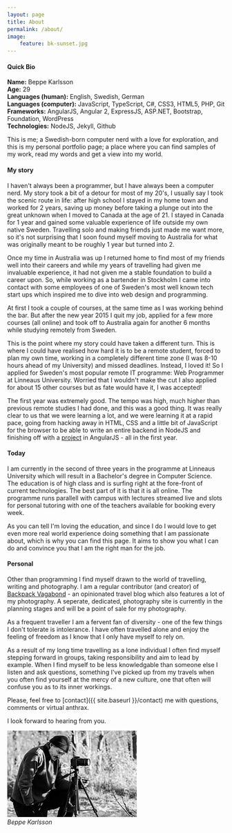 ```yaml
---
layout: page
title: About
permalink: /about/
image:
    feature: bk-sunset.jpg
---
```

#### Quick Bio
**Name:** Beppe Karlsson <br />
**Age:** 29 <br />
**Languages (human):** English, Swedish, German <br />
**Languages (computer):** JavaScript, TypeScript, C#, CSS3, HTML5, PHP, Git <br />
**Frameworks:** AngularJS, Angular 2, ExpressJS, ASP.NET, Bootstrap, Foundation, WordPress <br />
**Technologies:** NodeJS, Jekyll, Github <br />

This is me; a Swedish-born computer nerd with a love for exploration, and this is my personal portfolio page; a place where you can find samples of my work, read my words and get a view into my world.

#### My story

I haven't always been a programmer, but I have always been a computer nerd. My story took a bit of a detour for most of my 20's, I usually say I took the scenic route in life: after high school I stayed in my home town and worked for 2 years, saving up money before taking a plunge out into the great unknown when I moved to Canada at the age of 21. I stayed in Canada for 1 year and gained some valuable experience of life outside my own native Sweden. Travelling solo and making friends just made me want more, so it's not surprising that I soon found myself moving to Australia for what was originally meant to be roughly 1 year but turned into 2.

Once my time in Australia was up I returned home to find most of my friends well into their careers and while my years of travelling had given me invaluable experience, it had not given me a stable foundation to build a career upon. So, while working as a bartender in Stockholm I came into contact with some employees of one of Sweden's most well known tech start ups which inspired me to dive into web design and programming.

At first I took a couple of courses, at the same time as I was working behind the bar. But after the new year 2015 I quit my job, applied for a few more courses (all online) and took off to Australia again for another 6 months while studying remotely from Sweden.

This is the point where my story could have taken a different turn. This is where I could have realised how hard it is to be a remote student, forced to plan my own time, working in a completely different time zone (I was 8-10 hours ahead of my University) and missed deadlines. Instead, I loved it! So I applied for Sweden's most popular remote IT programme: Web Programmer at Linneaus University. Worried that I wouldn't make the cut I also applied for about 15 other courses but as fate would have it, I was accepted!

The first year was extremely good. The tempo was high, much higher than previous remote studies I had done, and this was a good thing. It was really clear to us that we were learning a lot, and we were learning it at a rapid pace, going from hacking away in HTML, CSS and a little bit of JavaScript for the browser to be able to write an entire backend in NodeJS and finishing off with a [project](https://shuttersnappy.com) in AngularJS - all in the first year.

#### Today

I am currently in the second of three years in the programme at Linneaus University which will result in a Bachelor's degree in Computer Science. The education is of high class and is surfing right at the fore-front of current technologies. The best part of it is that it is all online. The programme runs parallell with campus with lectures streamed live and slots for personal tutoring with one of the teachers available for booking every week.

As you can tell I'm loving the education, and since I do I would love to get even more real world experience doing something that I am passionate about, which is why you can find this page. It aims to show you what I can do and convince you that I am the right man for the job.

#### Personal

Other than programming I find myself drawn to the world of travelling, writing and photography. I am a regular contributor (and creator) of [Backpack Vagabond](http://www.backpackvagabond.com) - an opinionated travel blog which also features a lot of my photography. A seperate, dedicated, photography site is currently in the planning stages and will be a point of sale for my photography.

As a frequent traveller I am a fervent fan of diversity - one of the few things I don't tolerate is intolerance. I have often travelled alone and enjoy the feeling of freedom as I know that I only have myself to rely on.

As a result of my long time travelling as a lone individual I often find myself stepping forward in groups, taking responsibility and aim to lead by example. When I find myself to be less knowledgable than someone else I listen and ask questions, something I've picked up from my travels when you often find yourself at the mercy of a new culture, one that often will confuse you as to its inner workings.

Please, feel free to [contact]({{ site.baseurl }}/contact) me with questions, comments or virtual anthrax.

I look forward to hearing from you.

![Beppe Karlsson](/img/photographer.jpg "Beppe Karlsson")
<br />*Beppe Karlsson*